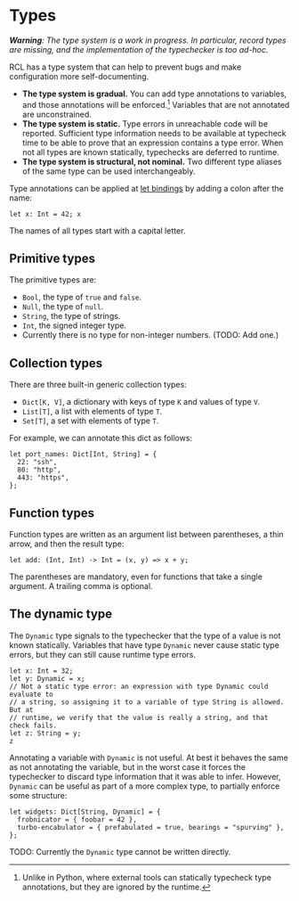# Types

***Warning**: The type system is a work in progress. In particular, record types
are missing, and the implementation of the typechecker is too ad-hoc.*

RCL has a type system that can help to prevent bugs and make configuration more
self-documenting.

 * **The type system is gradual.** You can add type annotations to variables,
   and those annotations will be enforced.[^1] Variables that are not annotated
   are unconstrained.
 * **The type system is static.** Type errors in unreachable code will be
   reported. Sufficient type information needs to be available at typecheck time
   to be able to prove that an expression contains a type error. When not all
   types are known statically, typechecks are deferred to runtime.
 * **The type system is structural, not nominal.** Two different type aliases of
   the same type can be used interchangeably.

[^1]: Unlike in Python, where external tools can statically typecheck type
      annotations, but they are ignored by the runtime.

Type annotations can be applied at [let bindings](syntax.md#let-bindings) by
adding a colon after the name:

```rcl
let x: Int = 42; x
```

The names of all types start with a capital letter.

## Primitive types

The primitive types are:

 * `Bool`, the type of `true` and `false`.
 * `Null`, the type of `null`.
 * `String`, the type of strings.
 * `Int`, the signed integer type.
 * Currently there is no type for non-integer numbers. (TODO: Add one.)

## Collection types

There are three built-in generic collection types:

 * `Dict[K, V]`, a dictionary with keys of type `K` and values of type `V`.
 * `List[T]`, a list with elements of type `T`.
 * `Set[T]`, a set with elements of type `T`.

For example, we can annotate this dict as follows:

```rcl
let port_names: Dict[Int, String] = {
  22: "ssh",
  80: "http",
  443: "https",
};
```

## Function types

Function types are written as an argument list between parentheses, a thin
arrow, and then the result type:

```rcl
let add: (Int, Int) -> Int = (x, y) => x + y;
```

The parentheses are mandatory, even for functions that take a single argument.
A trailing comma is optional.

## The dynamic type

The `Dynamic` type signals to the typechecker that the type of a value is not
known statically. Variables that have type `Dynamic` never cause static type
errors, but they can still cause runtime type errors.

```rcl
let x: Int = 32;
let y: Dynamic = x;
// Not a static type error: an expression with type Dynamic could evaluate to
// a string, so assigning it to a variable of type String is allowed. But at
// runtime, we verify that the value is really a string, and that check fails.
let z: String = y;
z
```

Annotating a variable with `Dynamic` is not useful. At best it behaves the same
as not annotating the variable, but in the worst case it forces the typechecker
to discard type information that it was able to infer. However, `Dynamic` can be
useful as part of a more complex type, to partially enforce some structure:

```rcl
let widgets: Dict[String, Dynamic] = {
  frobnicator = { foobar = 42 },
  turbo-encabulator = { prefabulated = true, bearings = "spurving" },
};
```

TODO: Currently the `Dynamic` type cannot be written directly.
